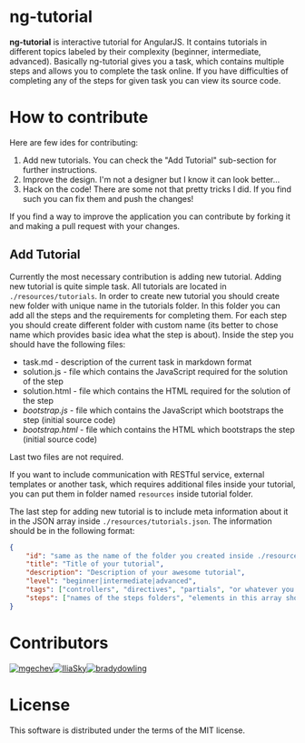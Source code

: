 # ng-tutorial

**ng-tutorial** is interactive tutorial for AngularJS. It contains tutorials in different topics labeled by their complexity (beginner, intermediate, advanced). Basically ng-tutorial gives you a task, which contains multiple steps and allows you to complete the task online. If you have difficulties of completing any of the steps for given task you can view its source code.

# How to contribute

Here are few ides for contributing:

1. Add new tutorials. You can check the "Add Tutorial" sub-section for further instructions.
2. Improve the design. I'm not a designer but I know it can look better...
3. Hack on the code! There are some not that pretty tricks I did. If you find such you can fix them and push the changes!

If you find a way to improve the application you can contribute by forking it and making a pull request with your changes.

## Add Tutorial

Currently the most necessary contribution is adding new tutorial. Adding new tutorial is quite simple task. All tutorials are located in `./resources/tutorials`. In order to create new tutorial you should create new folder with unique name in the tutorials folder. In this folder you can add all the steps and the requirements for completing them. For each step you should create different folder with custom name (its better to chose name which provides basic idea what the step is about). Inside the step you should have the following files:

* task.md - description of the current task in markdown format
* solution.js - file which contains the JavaScript required for the solution of the step
* solution.html - file which contains the HTML required for the solution of the step
* *bootstrap.js* - file which contains the JavaScript which bootstraps the step (initial source code)
* *bootstrap.html* - file which contains the HTML which bootstraps the step (initial source code)

Last two files are not required.

If you want to include communication with RESTful service, external templates or another task, which requires additional files inside your tutorial, you can put them in folder named `resources` inside tutorial folder.

The last step for adding new tutorial is to include meta information about it in the JSON array inside `./resources/tutorials.json`. The information should be in the following format:

```JSON
{
	"id": "same as the name of the folder you created inside ./resources/tutorials",
	"title": "Title of your tutorial",
	"description": "Description of your awesome tutorial",
	"level": "beginner|intermediate|advanced",
	"tags": ["controllers", "directives", "partials", "or whatever you think will be appropriate for your tutorial"],
	"steps": ["names of the steps folders", "elements in this array should be ordered by the steps order"]
}
```

# Contributors

[![mgechev](https://avatars.githubusercontent.com/u/455023?v=3&s=117)](https://github.com/mgechev)[![IliaSky](https://avatars.githubusercontent.com/u/2514449?v=3&s=117)](https://github.com/IliaSky)[![bradydowling](https://avatars.githubusercontent.com/u/6668371?v=3&s=117)](https://github.com/bradydowling)


# License

This software is distributed under the terms of the MIT license.
